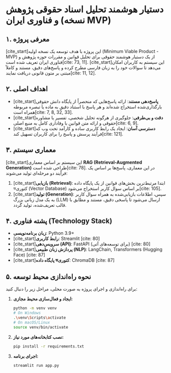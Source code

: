 # دستیار هوشمند تحلیل اسناد حقوقی پژوهش و فناوری ایران (نسخه MVP)

## ۱. معرفی پروژه

[cite_start]این پروژه با هدف توسعه یک نسخه اولیه (Minimum Viable Product - MVP) از یک دستیار هوشمند حقوقی برای تحلیل قوانین و مقررات حوزه پژوهش و فناوری ایران تعریف شده است[cite: 73, 11]. [cite_start]این سیستم به کاربران امکان می‌دهد تا سوالات خود را به زبان فارسی مطرح کرده و پاسخ‌های دقیق، مستند و کاملاً مبتنی بر متون قانونی دریافت نمایند[cite: 11, 12].

## ۲. اهداف اصلی

* [cite_start]**پاسخ‌دهی مستند**: ارائه پاسخ‌هایی که منحصراً از پایگاه دانش حقوقی بارگذاری‌شده استخراج شده‌اند و هر پاسخ با استناد دقیق به ماده یا تبصره مربوطه همراه است[cite: 7, 8, 32, 33].
* [cite_start]**دقت و بی‌طرفی**: جلوگیری از هرگونه تحلیل شخصی، تفسیر یا مشاوره حقوقی و ارائه متن قوانین با وفاداری کامل به منبع اصلی[cite: 6, 9].
* [cite_start]**دسترسی آسان**: ایجاد یک رابط کاربری ساده و کارآمد تحت وب که فرآیند پرسش و پاسخ را برای کاربران تسهیل کند[cite: 121].

## ۳. معماری سیستم

[cite_start]این سیستم بر اساس معماری **RAG (Retrieval-Augmented Generation)** طراحی شده است[cite: 78]. در این معماری، پاسخ‌ها بر اساس یک فرآیند دو مرحله‌ای تولید می‌شوند:

1. [cite_start]**بازیابی (Retrieval)**: ابتدا مرتبط‌ترین بخش‌های قوانین از یک پایگاه داده ভکتوری (Vector Database) بر اساس سوال کاربر استخراج می‌شود[cite: 105].
2. [cite_start]**تولید (Generation)**: سپس، اطلاعات بازیابی‌شده به همراه سوال کاربر به یک مدل زبانی بزرگ (LLM) ارسال می‌شود تا پاسخی دقیق، مستند و مطابق با قالب تعریف‌شده، تولید گردد.

## ۴. پشته فناوری (Technology Stack)

* **زبان برنامه‌نویسی**: Python 3.9+
* [cite_start]**رابط کاربری**: Streamlit [cite: 80]
* [cite_start]**سرویس‌دهی (API)**: FastAPI (برای توسعه‌های آتی) [cite: 80]
* [cite_start]**پردازش زبان طبیعی (NLP)**: LangChain, Transformers (Hugging Face) [cite: 87]
* [cite_start]**پایگاه داده ভکتوری**: ChromaDB [cite: 87]

## ۵. نحوه راه‌اندازی محیط توسعه

برای راه‌اندازی و اجرای پروژه به صورت محلی، مراحل زیر را دنبال کنید:

1. **ایجاد و فعال‌سازی محیط مجازی:**

   ```bash
   python -m venv venv
   # On Windows
   .\venv\Scripts\activate
   # On macOS/Linux
   source venv/bin/activate
   ```
2. **نصب کتابخانه‌های مورد نیاز:**

   ```bash
   pip install -r requirements.txt
   ```
3. **اجرای برنامه:**

   ```bash
   streamlit run app.py
   ```
